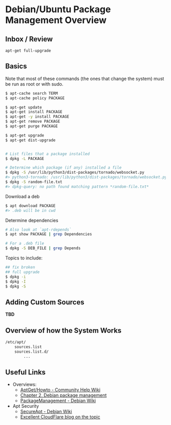 # Debian/Ubuntu Package Management Overview

## Inbox / Review

`apt-get full-upgrade`


## Basics

Note that most of these commands (the ones that change the system) must be run as root or with sudo.

```sh
$ apt-cache search TERM
$ apt-cache policy PACKAGE

$ apt-get update
$ apt-get install PACKAGE
$ apt-get -y install PACKAGE
$ apt-get remove PACKAGE
$ apt-get purge PACKAGE

$ apt-get upgrade
$ apt-get dist-upgrade


# List files that a package installed
$ dpkg -L PACKAGE

# Determine which package (if any) installed a file
$ dpkg -S /usr/lib/python3/dist-packages/tornado/websocket.py
#> python3-tornado: /usr/lib/python3/dist-packages/tornado/websocket.py
$ dpkg -S random-file.txt
#> dpkg-query: no path found matching pattern *random-file.txt*
```

Download a deb

```sh
$ apt download PACKAGE
#> .deb will be in cwd
```

Determine dependencies

```sh
# Also look at `apt-rdepends`
$ apt show PACKAGE | grep Dependencies

# For a .deb file
$ dpkg -S DEB_FILE | grep Depends
```

Topics to include:

```sh
## fix broken
## full upgrade
$ dpkg -i
$ dpkg -I
$ dpkg -S
```

## Adding Custom Sources

**TBD**

## Overview of how the System Works

```sh
/etc/apt/
    sources.list
    sources.list.d/
        ...
```


## Useful Links

* Overviews:
    * [AptGet/Howto - Community Help Wiki](https://help.ubuntu.com/community/AptGet/Howto)
    * [Chapter 2. Debian package management](https://www.debian.org/doc/manuals/debian-reference/ch02.en.html)
    * [PackageManagement - Debian Wiki](https://wiki.debian.org/PackageManagement)
* Apt Security
    * [SecureApt - Debian Wiki](https://wiki.debian.org/SecureApt)
    * [Excellent CloudFlare blog on the topic](https://blog.cloudflare.com/dont-use-apt-key/)
